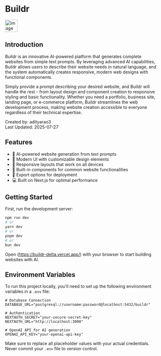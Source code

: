 # Buildr

<img width="41" height="40" alt="image" src="https://github.com/user-attachments/assets/099bec03-1d2f-4f4e-901a-1c8119f7921d" />


## Introduction

Buildr is an innovative AI-powered platform that generates complete websites from simple text prompts. By leveraging advanced AI capabilities, Buildr allows users to describe their website needs in natural language, and the system automatically creates responsive, modern web designs with functional components.

Simply provide a prompt describing your desired website, and Buildr will handle the rest - from layout design and component creation to responsive styling and basic functionality. Whether you need a portfolio, business site, landing page, or e-commerce platform, Buildr streamlines the web development process, making website creation accessible to everyone regardless of their technical expertise.

Created by: adityarao3  
Last Updated: 2025-07-27

## Features

- 🤖 AI-powered website generation from text prompts
- 🎨 Modern UI with customizable design elements
- 📱 Responsive layouts that work on all devices
- 🔌 Built-in components for common website functionalities
- 🚀 Export options for deployment
- 💻 Built on Next.js for optimal performance

## Getting Started

First, run the development server:

```bash
npm run dev
# or
yarn dev
# or
pnpm dev
# or
bun dev
```

Open (https://buildr-delta.vercel.app/) with your browser to start building websites with AI.

## Environment Variables

To run this project locally, you'll need to set up the following environment variables in a `.env` file:

```
# Database Connection
DATABASE_URL="postgresql://username:password@localhost:5432/buildr"

# Authentication
NEXTAUTH_SECRET="your-secure-secret-key"
NEXTAUTH_URL="http://localhost:3000"

# OpenAI API for AI generation
OPENAI_API_KEY="your-openai-api-key"

```

Make sure to replace all placeholder values with your actual credentials. Never commit your `.env` file to version control.
